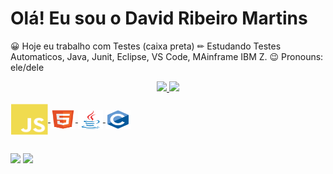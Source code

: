 # Olá! Eu sou o David Ribeiro Martins
😀 Hoje eu trabalho com Testes (caixa preta) 
✏ Estudando Testes Automaticos, Java, Junit, Eclipse, VS Code, MAinframe IBM Z.
😉 Pronouns: ele/dele

<div align="center">
  <a href="https://github.com/DavidRibeiroMartins">
  <img height="180em" src="https://github-readme-stats.vercel.app/api?username=DavidRibeiroMartins&show_icons=true&theme=dracula&include_all_commits=true&count_private=true"/>
  <img height="180em" src="https://github-readme-stats.vercel.app/api/top-langs/?username=DavidRibeiroMartins&layout=compact&langs_count=7&theme=dracula"/>
</div>
<div style="display: inline_block"><br>
  <img align="center" alt="David-Js" height="50" width="60" src="https://raw.githubusercontent.com/devicons/devicon/master/icons/javascript/javascript-plain.svg">
  <img align="center" alt="David-HTML5" height="30" width="40" src="https://raw.githubusercontent.com/devicons/devicon/master/icons/html5/html5-original.svg">
  <img align="center" alt="David-Java" height="30" width="40" src="https://raw.githubusercontent.com/devicons/devicon/master/icons/java/java-original.svg">
  <img align="center" alt="David-C " height="30" width="40" src="https://raw.githubusercontent.com/devicons/devicon/master/icons/c/c-original.svg">
  
 
</div>
  
  ##
 
<div> 
 
  <a href="//https://www.instagram.com/davidbool123/" target="_blank"><img src="https://img.shields.io/badge/-Instagram-%23E4405F?style=for-the-badge&logo=instagram&logoColor=white" target="_blank"></a> 
  <a href="https://www.linkedin.com/in/david-martins-4b2b75191/" target="_blank"><img src="https://img.shields.io/badge/-LinkedIn-%230077B5?style=for-the-badge&logo=linkedin&logoColor=white" target="_blank"></a> 
 
 
  
 
</div>
